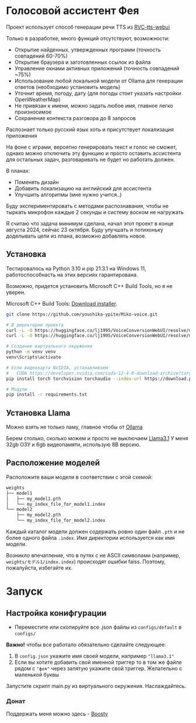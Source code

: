 # Голосовой ассистент Фея

Проект использует способ генерации речи TTS из [RVC-tts-webui](https://github.com/litagin02/rvc-tts-webui)

Только в разработке, много функций отсутствуют, возможности:
* Открытие найденных, утвержденных программ (точность совпадений 60-70%)
* Открытие браузера и заготовленных ссылок из файла
* Управление окнами активных приложений (точность совпадений ~75%)
* Использование любой локальной модели от Ollama для генерации ответов (необходимо установить модель)
* Уточнит время, погоду, дату (для погоды стоит указать настройки OpenWeatherMap)
* Не привязан к имени, можно задать любое имя, главное легко произносимое
* Сохранение контекста разговора до 8 запросов

Распознает только русский язык хоть и присутствует локализация приложения

На фоне с играми, вероятно генерировать текст и голос не сможет, однако можно отключить эту функцию и просто оставить ассистента для остальных задач, разговаривать не будет но работать должен.

В планах:
* Поменять дизайн
* Добавить локализацию на английский для ассистента
* Улучшить алгоритмы (мне нужно учится..)

Буду экспериментировать с методами распознавания, чтобы не тыркать микрофон каждые 2 секунды и систему воском не нагружать

Я считаю что задача минимум сделана, начал этот проект в конце августа 2024, сейчас 23 октября. Буду улучшать и потихоньку доделывать цели из плана, возможно добавлять новое.

## Установка

Тестировалось на Python 3.10 и pip 21.3.1 на Windows 11, работоспособнасть на этих версиях гарантирована.

Возможно, придется установить Microsoft C++ Build Tools, но я не уверен.

Microsoft C++ Build Tools: [Download installer](https://visualstudio.microsoft.com/ja/thank-you-downloading-visual-studio/?sku=BuildTools&rel=16).

```bash
git clone https://github.com/youshika-ypite/Miko-voice.git

# В директории проекта
curl -L -O https://huggingface.co/lj1995/VoiceConversionWebUI/resolve/main/hubert_base.pt
curl -L -O https://huggingface.co/lj1995/VoiceConversionWebUI/resolve/main/rmvpe.pt

# Создание виртуального окружения
python -m venv venv
venv\Scripts\activate

# Если видеокарта NVIDIA, устанавливаем
#   CUDA https://developer.nvidia.com/cuda-12-4-0-download-archive?target_os=Windows&target_arch=x86_64
pip install torch torchvision torchaudio --index-url https://download.pytorch.org/whl/cu124

# Модули
pip install -r requirements.txt
```

## Установка Llama

Можно взять не только ламу, главное чтобы от [Ollama](https://ollama.com/)

Берем столько, сколько можем и просто не выключаем [Llama3.1](https://ollama.com/library/llama3.1)
У меня 32gb ОЗУ и 6gb видеопамяти, использую 8B версию.

## Расположение моделей

Расположите ваши модели в соответствии с этой схемой:
```bash
weights
├── model1
│   ├── my_model1.pth
│   └── my_index_file_for_model1.index
└── model2
    ├── my_model2.pth
    └── my_index_file_for_model2.index
```
Каждый каталог модели должен содержать ровно один файл `.pth` и не более одного файла `.index`. Имя директории
используется как имя модели.

Возникло впечатление, что в путях с не ASCII символами (например, `weights/モデル1/index.index`) происходят
ошибки faiss. Поэтому, пожалуйста, избегайте их.

# Запуск 

## Настройка конифгурации

* Переместите или скопируйте все .json файлы из `configs/default` в `configs/`

**Важно!** чтобы все работало обязательно сделайте следующее:
1. В `config.json` укажите имя своей модели, например `"llama3.1"`
2. Если вы хотите добавить свой именной триггер то в том же файле рядом с `"фея"` через запятую укажите свой триггер. Желательно с маленькой буквы

Запустите скрипт main.py из виртуального окружения.
Наслаждайтесь.

### Донат

Поддержать меня можно здесь - [Boosty](https://boosty.to/ypite/donate)

